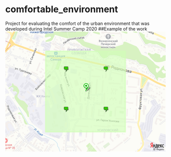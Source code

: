 # comfortable_environment
Project for evaluating the comfort of the urban environment that was developed during Intel Summer Camp 2020
##Example of the work 
![](./map_com_level.jpg)